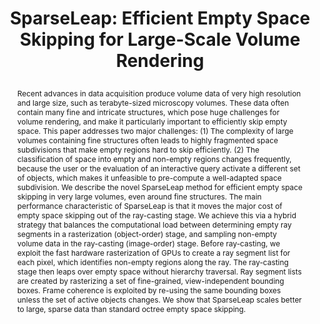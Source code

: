 ---
# this file is written in YAML http://docs.ansible.com/ansible/latest/YAMLSyntax.html
# all lines with a leading sharp are comments and will not be compiled
# longer blocks of text should start with a a leading > to escape all special characters

# URL handle for generated webpage
slug:       sparseleap

#specifies layout to be used for page generation (do not modify)
layout:     publication

#publication title
title:      >
   SparseLeap: Efficient Empty Space Skipping for Large-Scale Volume Rendering
   
#include in selected publications on front page (optional, delete line if not applicable)
display:	selected

#list all publication authors in correct order (please check the spelling is identical to your personal page)
authors:
 - Markus Hadwiger
 - Ali K. Al-Awami
 - Johanna Beyer
 - Marco Agus
 - Hanspeter Pfister
 
#insert publication venue (displayed on publication page)
venue:      >
   IEEE Transactions on Visualization and Computer Graphics, Vol.24, No.1 (Proceedings IEEE Scientific Visualization 2017), pp. 974-983
   
#insert short venue (displayed in box in publication list)
shortvenue: >
   IEEE Scientific Visualization 2017

#specify publication year
year:       2018

#insert abstract of publication
abstract:   >
   Recent advances in data acquisition produce volume data of very high resolution and large size, such as terabyte-sized microscopy volumes. These data often contain many fine and intricate structures, which pose huge challenges for volume rendering, and make it particularly important to efficiently skip empty space. This paper addresses two major challenges: (1) The complexity of large volumes containing fine structures often leads to highly fragmented space subdivisions that make empty regions hard to skip efficiently. (2) The classification of space into empty and non-empty regions changes frequently, because the user or the evaluation of an interactive query activate a different set of objects, which makes it unfeasible to pre-compute a well-adapted space subdivision. We describe the novel SparseLeap method for efficient empty space skipping in very large volumes, even around fine structures. The main performance characteristic of SparseLeap is that it moves the major cost of empty space skipping out of the ray-casting stage. We achieve this via a hybrid strategy that balances the computational load between determining empty ray segments in a rasterization (object-order) stage, and sampling non-empty volume data in the ray-casting (image-order) stage. Before ray-casting, we exploit the fast hardware rasterization of GPUs to create a ray segment list for each pixel, which identifies non-empty regions along the ray. The ray-casting stage then leaps over empty space without hierarchy traversal. Ray segment lists are created by rasterizing a set of fine-grained, view-independent bounding boxes. Frame coherence is exploited by re-using the same bounding boxes unless the set of active objects changes. We show that SparseLeap scales better to large, sparse data than standard octree empty space skipping.
   
#link to hi-res teaser image of publication (please make sure the image is wide, e.g. aspect ratio between 4:2 and 4:1)
teaser:     './publications/2017_hadwiger_sparseleap.jpg'
   
#link to smaller thumbnail image of publication (please make sure the aspect ratio is 3:2, suggested size is 150x100px)
thumbnail:  './publications/2017_hadwiger_thumbnail.png'

#link to publication video (optional): you can either upload the video to our website (insert local link) or host it on youtube or vimeo (in this case insert the youtube/vimeo link)
video:      './publications/2017_hadwiger_sparseleap.mp4'

#link to talk video (optional): you can either upload the video to our website (insert local link) or host it on youtube or vimeo (in this case insert the youtube/vimeo link)
talk:       'https://vimeo.com/237674161'

#link to publication pdf (optional)
pdf:        './publications/2017_hadwiger_sparseleap.pdf'

#insert citation. please format citation by inserting <br> at line breaks, &nbsp;&nbsp; will insert a tab character to prettify the citation
citation:   >
  @article{Hadwiger2018SparseLeap,<br>
   &nbsp;&nbsp;title = {SparseLeap: Efficient Empty Space Skipping for Large-Scale Volume Rendering},<br>
   &nbsp;&nbsp;author = {Hadwiger, Markus and Al-Awami, Ali K. and Beyer, Johanna and Agus, Marco and Pfister, Hanspeter},<br>
   &nbsp;&nbsp;journal = {IEEE Transactions on Visualization and Computer Graphics (Proceedings IEEE Scientific Visualization 2017)},<br>
   &nbsp;&nbsp;year = {2018}<br>
   &nbsp;&nbsp;volume = {24},<br>
   &nbsp;&nbsp;number = {1},<br>
   &nbsp;&nbsp;pages = {974--983}<br>
  }

#insert links to additional material for the publication (optional)
#links need a title, a URL and a type (this defines the link icon) which can be one of the following values: code, archive, files, slides or text (this is the default icon)
#links: 
# - title: ExampleCode
#   type:  code
#   url:   './publications/supplementary1.zip' 
# - title: ExampleSlides
#  type:  slides
#   url:   './publications/presentation.pptx'
   
 #don't forget the leading and trailing --- in a YAML file
---